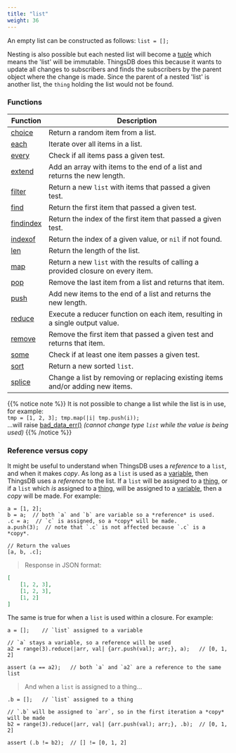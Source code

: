 ```yaml
---
title: "list"
weight: 36
---
```


An empty list can be constructed as follows: `list = [];`

Nesting is also possible but each nested list will become a [tuple](../tuple) which means the 'list' will be immutable.
ThingsDB does this because it wants to update all changes to subscribers and finds the subscribers by the parent object where
the change is  made. Since the parent of a nested 'list' is another list, the `thing` holding the list would not be found.


### Functions

Function | Description
------ | -----------
[choice](./choice) | Return a random item from a list. 
[each](./each) | Iterate over all items in a list.
[every](./every) | Check if all items pass a given test. 
[extend](./extend) | Add an array with items to the end of a list and returns the new length. 
[filter](./filter) | Return a new `list` with items that passed a given test. 
[find](./find) | Return the first item that passed a given test. 
[findindex](./findindex) | Return the index of the first item that passed a given test. 
[indexof](./indexof) | Return the index of a given value, or `nil` if not found. 
[len](./len) | Return the length of the list. 
[map](./map) | Return a new `list` with the results of calling a provided closure on every item. 
[pop](./pop) | Remove the last item from a list and returns that item. 
[push](./push) | Add new items to the end of a list and returns the new length. 
[reduce](./reduce) | Execute a reducer function on each item, resulting in a single output value. 
[remove](./remove) | Remove the first item that passed a given test and returns that item. 
[some](./some) | Check if at least one item passes a given test. 
[sort](./sort) | Return a new sorted `list`. 
[splice](./splice) | Change a list by removing or replacing existing items and/or adding new items. 

{{% notice note %}}
It is not possible to change a list while the list is in use, for example: \
`tmp = [1, 2, 3]; tmp.map(|i| tmp.push(i));` \
...will raise [bad_data_err()](../../errors/bad_data_err) *(cannot change type `list` while the value is being used)*
{{% /notice %}}


### Reference versus copy

It might be useful to understand when ThingsDB uses a *reference* to a `list`, and when it makes *copy*. As long as a `list`
is used as a [variable](../../overview/variable), then ThingsDB uses a *reference* to the list. If a `list` will be assigned
to a [thing](../thing), or if a `list` which *is* assigned to a [thing](../thing), will be assigned to a [variable](../../overview/variable), then a *copy* will be made.
For example:

```thingsdb,json_response
a = [1, 2];
b = a;  // both `a` and `b` are variable so a *reference* is used.
.c = a;  // `c` is assigned, so a *copy* will be made.
a.push(3);  // note that `.c` is not affected because `.c` is a *copy*.

// Return the values
[a, b, .c];
```
> Response in JSON format:

```json
[
    [1, 2, 3],
    [1, 2, 3],
    [1, 2]
]
```

The same is true for when a `list` is used within a closure. For example:

```thingsdb,should_pass
a = [];    // `list` assigned to a variable

// `a` stays a variable, so a reference will be used
a2 = range(3).reduce(|arr, val| {arr.push(val); arr;}, a);   // [0, 1, 2]

assert (a == a2);   // both `a` and `a2` are a reference to the same list
```

> And when a `list` is assigned to a thing...

```thingsdb,should_pass
.b = [];   // `list` assigned to a thing

// `.b` will be assigned to `arr`, so in the first iteration a *copy* will be made
b2 = range(3).reduce(|arr, val| {arr.push(val); arr;}, .b);  // [0, 1, 2]

assert (.b != b2);  // [] != [0, 1, 2]
```